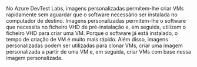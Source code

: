 No Azure DevTest Labs, imagens personalizadas permitem-lhe criar VMs rapidamente sem aguardar que o software necessário ser instalada no computador de destino. Imagens personalizadas permitem-lhe o software que necessita no ficheiro VHD de pré-instalação e, em seguida, utilizam o ficheiro VHD para criar uma VM. Porque o software já está instalado, o tempo de criação de VM é muito mais rápido. Além disso, imagens personalizadas podem ser utilizadas para clonar VMs, criar uma imagem personalizada a partir de uma VM e, em seguida, criar VMs com base nessa imagem personalizada.
